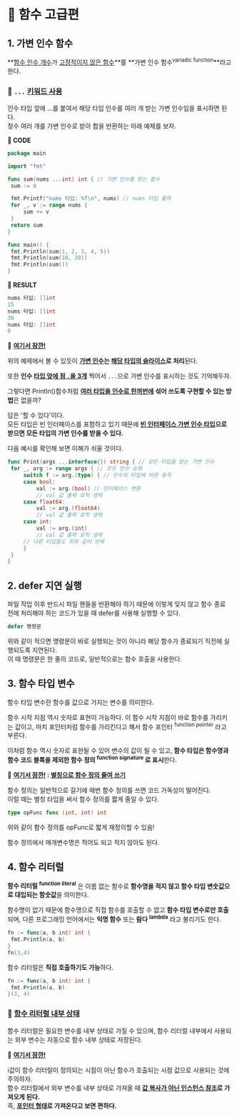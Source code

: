 # 💭 함수 고급편 

##  1. 가변 인수 함수

**<u>함수 인수 개수</u>가 <u>고정적이지 않은 함수</u>**를 **가변 인수 함수<sup>variadic function</sup>**라고 한다.

### 📌 <code>...</code> <u>키워드 사용</u>

인수 타입 앞에 ...를 붙여서 해당 타입 인수를 여러 개 받는 가변 인수임을 표시하면 된다.     
정수 여러 개를 가변 인수로 받아 합을 반환하는 아래 예제를 보자.    

**👀 CODE**   

   ```go
package main

import "fmt"

func sum(nums ...int) int { // 가변 인수를 받는 함수
	sum := 0

	fmt.Printf("nums 타입: %T\n", nums) // nums 타입 출력
	for _, v := range nums {
		sum += v
	}
	return sum
}

func main() {
	fmt.Println(sum(1, 2, 3, 4, 5))
	fmt.Println(sum(10, 20))
	fmt.Println(sum())
}
   ```    

**👀 RESULT**    

   ```go
nums 타입: []int
15
nums 타입: []int
30
nums 타입: []int
0
   ```    

<div class="notice--primary" markdown="1">
🌝 <strong><u>여기서 잠깐!</u></strong>       

위의 예제에서 볼 수 있듯이 <strong><u>가변 인수</u>는 <u>해당 타입의 슬라이스</u>로 처리</strong>된다.                      

또한 <strong>인수 <u>타입 앞에 점 <code>.</code>을 3개</u></strong> 찍어서 <code>...</code>으로 가변 인수를 표시하는 것도 기억해두자.
      
</div>

그렇다면 Println()함수처럼 **<u>여러 타입을 인수로 한꺼번에</u> 섞어 쓰도록 구현할 수 있는 방법**은 없을까?    

답은 '할 수 있다'이다.   
모든 타입은 빈 인터페이스를 포함하고 있기 때문에 **<u>빈 인터페이스 가변 인수 타입</u>으로 받으면 모든 타입의 가변 인수를 받을 수 있다.**    

다음 예시를 확인해 보면 이해가 쉬울 것이다.

   ```go
func Print(args ...interface{}) string { // 모든 타입을 받는 가변 인수
	for _, arg := range args { // 모든 인수 순회
		switch f := arg.(type) { // 인수의 타입에 따른 동작
		case bool:
			val := arg.(bool) // 인터페이스 변환
			// val 값 출력 로직 생략
		case float64:
			val := arg.(float64)
			// val 값 출력 로직 생략
		case int:
			val := arg.(int)
			// val 값 출력 로직 생략
		// 다른 타입들도 위와 같이 반복
		}
	}
}
   ```

##  2. defer 지연 실행

파일 작업 이후 반드시 파일 핸들을 반환해야 하기 때문에 이렇게 잊지 않고 함수 종료 전에 처리해야 하는 코드가 있을 때 defer를 사용해 실행할 수 있다.     

   ```go
defer 명령문
   ```      

위와 같이 적으면 명령문이 바로 실행되는 것이 아니라 해당 함수가 종료되기 직전에 실행되도록 지연된다.   
이 때 명령문은 한 줄의 코드로, 일반적으로는 함수 호출을 사용한다.    
 

## 3. 함수 타입 변수

함수 타입 변수란 함수를 값으로 가지는 변수를 의미한다.    

함수 시작 지점 역시 숫자로 표현이 가능하다. 이 함수 시작 지점이 바로 함수를 가리키는 값이고, 마치 포인터처럼 함수를 가리킨다고 해서 함수 포인터 <sup>function pointer</sup> 라고 부른다.   

이처럼 함수 역시 숫자로 표현될 수 있어 변수의 값이 될 수 있고, **함수 타입은 함수명과 함수 코드 블록을 제외한 함수 정의 <sup>function signature</sup> 로 표시**한다.        

<div class="notice--primary" markdown="1">
🌝 <strong><u>여기서 잠깐!</u> : <u>별칭으로 함수 정의 줄여 쓰기</u></strong>       

함수 정의는 일반적으로 길기에 매번 함수 정의를 쓰면 코드 가독성이 떨어진다.    
이럴 때는 별칭 타입을 써서 함수 정의를 짧게 줄일 수 있다.    

   ```go
type opFunc func (int, int) int
   ```
   
위와 같이 함수 정의를 opFunc로 짧게 재정의할 수 있음!    

함수 정의에서 매개변수명은 적어도 되고 적지 않아도 된다. 
      
</div>

## 4. 함수 리터럴

**함수 리터럴 <sup>function literal</sup>** 은 이름 없는 함수로 **함수명을 적지 않고 함수 타입 변숫값으로 대입되는 함숫값**을 의미한다.     

함수명이 없기 때문에 함수명으로 직접 함수를 호출할 수 없고 **함수 타입 변수로만 호출**되며, 다른 프로그래밍 언어에서는 **익명 함수** 또는 **람다 <sup>lambda</sup>** 라고 불리기도 한다.    

   ```go
fn := func(a, b int) int {
	fmt.Println(a, b)
}
fn(3,4)
   ```

함수 리터럴은 **직접 호출하기도 가능**하다.    

   ```go
fn := func(a, b int) int {
	fmt.Println(a, b)
}(3, 4)
   ```

### 📌 <u>함수 리터럴 내부 상태</u>

함수 리터럴은 필요한 변수를 내부 상태로 가질 수 있으며, 함수 리터럴 내부에서 사용되는 외부 변수는 자동으로 함수 내부 상태로 저장된다.      

<div class="notice--primary" markdown="1">
🌝 <strong><u>여기서 잠깐!</u></strong>       

i값이 함수 리터럴이 정의되는 시점이 아닌 함수가 호출되는 시점 값으로 사용되는 것에 주의하자.     
함수 리터럴에서 외부 변수를 내부 상태로 가져올 때 <strong><u>값 복사가 아닌 인스턴스 참조</u>로 가져오게 된다.</strong>  
즉, <strong><u>포인터 형태</u>로 가져온다고 보면 편하다.</strong>   
      
</div>          
